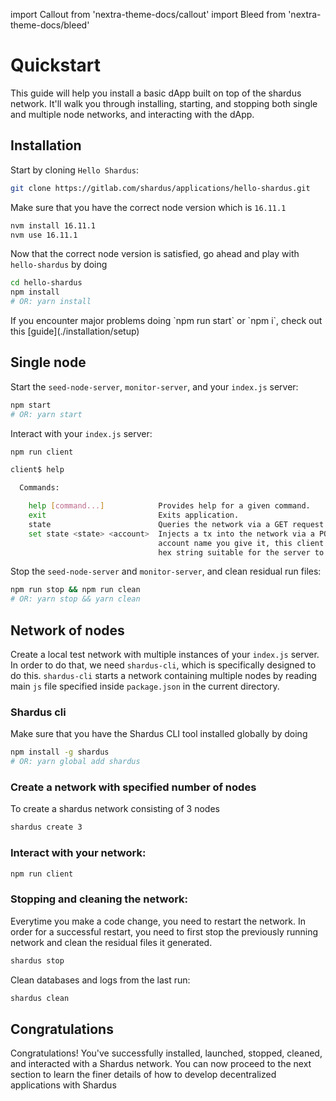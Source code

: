 import Callout from 'nextra-theme-docs/callout'
import Bleed from 'nextra-theme-docs/bleed'

# Quickstart

This guide will help you install a basic dApp built on top of the shardus
network. It'll walk you through installing, starting, and stopping both
single and multiple node networks, and interacting with the dApp.

## Installation


Start by cloning `Hello Shardus`:

```bash
git clone https://gitlab.com/shardus/applications/hello-shardus.git
```
Make sure that you have the correct node version which is `16.11.1`

```bash
nvm install 16.11.1
nvm use 16.11.1
```
Now that the correct node version is satisfied, go ahead and play with `hello-shardus` by doing
```bash
cd hello-shardus
npm install
# OR: yarn install
```

<Callout emoji="⚠️" type="error">
If you encounter major problems doing `npm run start` or `npm i`, check out this [guide](./installation/setup)
</Callout>

## Single node

Start the `seed-node-server`, `monitor-server`, and your `index.js` server:

```bash
npm start
# OR: yarn start
```

Interact with your `index.js` server:

```bash
npm run client

client$ help

  Commands:

    help [command...]            Provides help for a given command.
    exit                         Exits application.
    state                        Queries the network via a GET request to /state.
    set state <state> <account>  Injects a tx into the network via a POST request to /inject. Whatever
                                 account name you give it, this client will hash that to create a 32 byte
                                 hex string suitable for the server to use as an account address.
```

Stop the `seed-node-server` and `monitor-server`, and clean residual run files:

```bash
npm run stop && npm run clean
# OR: yarn stop && yarn clean
```

## Network of nodes

Create a local test network with multiple instances of your `index.js` server. In order to do that, we need `shardus-cli`, which is specifically designed to do this.
`shardus-cli` starts a network containing multiple nodes by reading main `js` file specified inside `package.json` in the current directory.

### Shardus cli
<Callout emoji="💡" type="default">
Make sure that you have the Shardus CLI tool installed globally by doing

```bash
npm install -g shardus
# OR: yarn global add shardus
```

</Callout>

### Create a network with specified number of nodes
To create a shardus network consisting of 3 nodes
```bash
shardus create 3
```

### Interact with your network:

```bash
npm run client
```

### Stopping and cleaning the network:
Everytime you make a code change, you need to restart the network. In order for a successful restart, you need to first stop the previously running network and clean the residual files it generated.
```bash
shardus stop
```
Clean databases and logs from the last run:

```bash
shardus clean
```
## Congratulations
Congratulations! You've successfully installed, launched, stopped, cleaned, and interacted with a Shardus network. You can now proceed to the next section to learn the finer details of how to develop decentralized applications with Shardus
